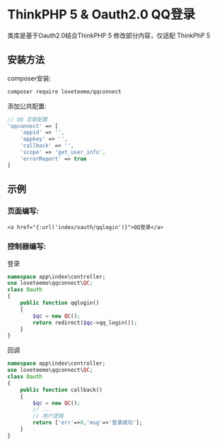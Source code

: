 # ThinkPHP 5 & Oauth2.0 QQ登录

类库是基于Oauth2.0结合ThinkPHP 5 修改部分内容，仅适配 ThinkPhP 5

## 安装方法

composer安装:

``` bash
composer require loveteemo/qqconnect
```

添加公共配置:
``` php
// QQ 互联配置
'qqconnect' => [
    'appid' => '',
    'appkey' => '',
    'callback' => '',
    'scope' => 'get_user_info',
    'errorReport' => true
]
```

## 示例

### 页面编写:

```
<a href="{:url('index/oauth/qqlogin')}">QQ登录</a>
```

### 控制器编写:

登录
``` php
namespace app\index\controller;
use loveteemo\qqconnect\QC;
class Oauth
{
    public function qqlogin()
    {
        $qc = new QC();
        return redirect($qc->qq_login());
    }
}
```

回调
``` php
namespace app\index\controller;
use loveteemo\qqconnect\QC;
class Oauth
{
    public function callback()
    {
        $qc = new QC();
        // ...
        // 用户逻辑
        return ['err'=>0,'msg'=>'登录成功'];
    }
}
```
